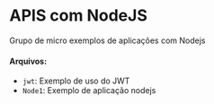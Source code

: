# APIS com NodeJS
Grupo de micro exemplos de aplicações com Nodejs
#### Arquivos:
 - `jwt`: Exemplo de uso do JWT
 - `Node1`: Exemplo de aplicação nodejs 
